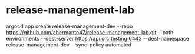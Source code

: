 # release-management-lab

argocd app create release-management-dev --repo https://github.com/ahermanto47/release-management-lab.git --path environments --dest-server https://api.crc.testing:6443 --dest-namespace release-management-dev --sync-policy automated